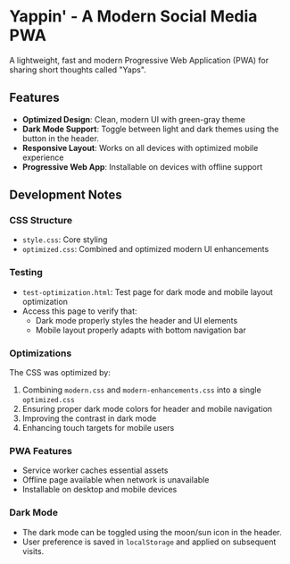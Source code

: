 # Yappin' - A Modern Social Media PWA

A lightweight, fast and modern Progressive Web Application (PWA) for sharing short thoughts called "Yaps".

## Features

- **Optimized Design**: Clean, modern UI with green-gray theme
- **Dark Mode Support**: Toggle between light and dark themes using the button in the header.
- **Responsive Layout**: Works on all devices with optimized mobile experience
- **Progressive Web App**: Installable on devices with offline support

## Development Notes

### CSS Structure

- `style.css`: Core styling
- `optimized.css`: Combined and optimized modern UI enhancements

### Testing

- `test-optimization.html`: Test page for dark mode and mobile layout optimization
- Access this page to verify that:
  - Dark mode properly styles the header and UI elements
  - Mobile layout properly adapts with bottom navigation bar

### Optimizations

The CSS was optimized by:
1. Combining `modern.css` and `modern-enhancements.css` into a single `optimized.css`
2. Ensuring proper dark mode colors for header and mobile navigation
3. Improving the contrast in dark mode
4. Enhancing touch targets for mobile users

### PWA Features

- Service worker caches essential assets
- Offline page available when network is unavailable
- Installable on desktop and mobile devices

### Dark Mode

- The dark mode can be toggled using the moon/sun icon in the header.
- User preference is saved in `localStorage` and applied on subsequent visits.

